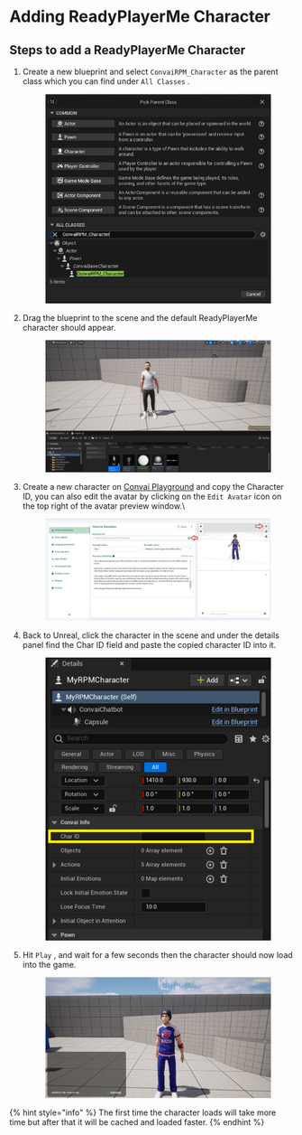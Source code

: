 # Adding ReadyPlayerMe Character

## Steps to add a ReadyPlayerMe Character

1.  Create a new blueprint and select `ConvaiRPM_Character` as the parent class which you can find under `All Classes` .

    <figure><img src="../../../../.gitbook/assets/image (4).png" alt=""><figcaption></figcaption></figure>
2.  Drag the blueprint to the scene and the default ReadyPlayerMe character should appear.

    <figure><img src="../../../../.gitbook/assets/image (5).png" alt=""><figcaption></figcaption></figure>
3.  Create a new character on [Convai Playground](https://convai.com/pipeline/dashboard) and copy the Character ID, you can also edit the avatar by clicking on the `Edit Avatar` icon on the top right of the avatar preview window.\


    <figure><img src="../../../../.gitbook/assets/image (8).png" alt=""><figcaption></figcaption></figure>
4.  Back to Unreal, click the character in the scene and under the details panel find the Char ID field and paste the copied character ID into it.

    <figure><img src="../../../../.gitbook/assets/image (6).png" alt=""><figcaption></figcaption></figure>
5.  Hit `Play` , and wait for a few seconds then the character should now load into the game.

    <figure><img src="../../../../.gitbook/assets/image (9).png" alt=""><figcaption></figcaption></figure>

{% hint style="info" %}
The first time the character loads will take more time but after that it will be cached and loaded faster.
{% endhint %}
